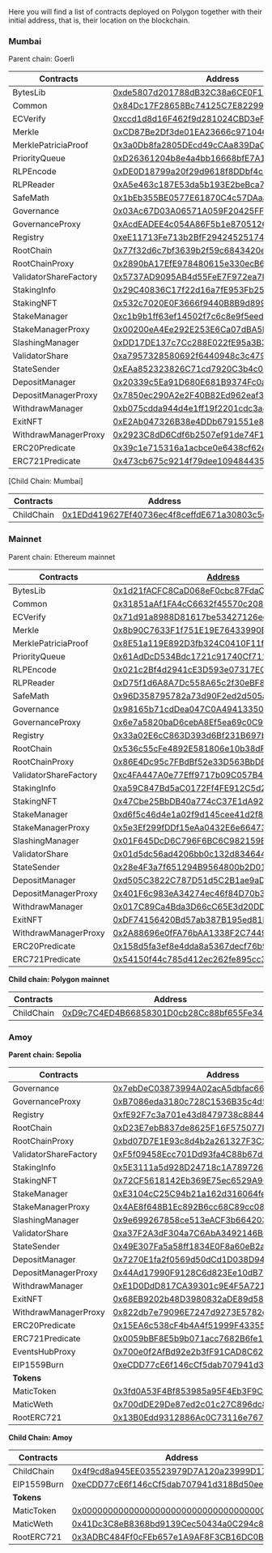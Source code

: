 Here you will find a list of contracts deployed on Polygon together with their initial address, that is, their location on the blockchain. 

### Mumbai

Parent chain: Goerli

| Contracts             | Address                                                                                                                      |
|-----------------------|------------------------------------------------------------------------------------------------------------------------------|
| BytesLib              | [0xde5807d201788dB32C38a6CE0F11d31b1aeB822a](https://goerli.etherscan.io/address/0xde5807d201788dB32C38a6CE0F11d31b1aeB822a) |
| Common                | [0x84Dc17F28658Bc74125C7E82299992429ED34c12](https://goerli.etherscan.io/address/0x84Dc17F28658Bc74125C7E82299992429ED34c12) |
| ECVerify              | [0xccd1d8d16F462f9d281024CBD3eF52BADB10131C](https://goerli.etherscan.io/address/0xccd1d8d16F462f9d281024CBD3eF52BADB10131C) |
| Merkle                | [0xCD87Be2Df3de01EA23666c97104613ec252300E8](https://goerli.etherscan.io/address/0xCD87Be2Df3de01EA23666c97104613ec252300E8) |
| MerklePatriciaProof   | [0x3a0Db8fa2805DEcd49cCAa839DaC15455498EDE2](https://goerli.etherscan.io/address/0x3a0Db8fa2805DEcd49cCAa839DaC15455498EDE2) |
| PriorityQueue         | [0xD26361204b8e4a4bb16668bfE7A1b9106AD17140](https://goerli.etherscan.io/address/0xD26361204b8e4a4bb16668bfE7A1b9106AD17140) |
| RLPEncode             | [0xDE0D18799a20f29d9618f8DDbf4c2b029FAdc491](https://goerli.etherscan.io/address/0xDE0D18799a20f29d9618f8DDbf4c2b029FAdc491) |
| RLPReader             | [0xA5e463c187E53da5b193E2beBca702e9fEeA3738](https://goerli.etherscan.io/address/0xA5e463c187E53da5b193E2beBca702e9fEeA3738) |
| SafeMath              | [0x1bEb355BE0577E61870C4c57DAaa6e2129dd0604](https://goerli.etherscan.io/address/0x1bEb355BE0577E61870C4c57DAaa6e2129dd0604) |
| Governance            | [0x03Ac67D03A06571A059F20425FFD1BEa300d98C2](https://goerli.etherscan.io/address/0x03Ac67D03A06571A059F20425FFD1BEa300d98C2) |
| GovernanceProxy       | [0xAcdEADEE4c054A86F5b1e8705126b30Ec999899B](https://goerli.etherscan.io/address/0xAcdEADEE4c054A86F5b1e8705126b30Ec999899B) |
| Registry              | [0xeE11713Fe713b2BfF2942452517483654078154D](https://goerli.etherscan.io/address/0xeE11713Fe713b2BfF2942452517483654078154D) |
| RootChain             | [0x77f32d6c7bf3639b2f59c6843420e80e9e3a86af](https://goerli.etherscan.io/address/0x77f32d6c7bf3639b2f59c6843420e80e9e3a86af) |
| RootChainProxy        | [0x2890bA17EfE978480615e330ecB65333b880928e](https://goerli.etherscan.io/address/0x2890bA17EfE978480615e330ecB65333b880928e) |
| ValidatorShareFactory | [0x5737AD9095AB4d55FeE7F972ea7F86734695E3c1](https://goerli.etherscan.io/address/0x5737AD9095AB4d55FeE7F972ea7F86734695E3c1) |
| StakingInfo           | [0x29C40836C17f22d16a7fE953Fb25DA670C96d69E](https://goerli.etherscan.io/address/0x29C40836C17f22d16a7fE953Fb25DA670C96d69E) |
| StakingNFT            | [0x532c7020E0F3666f9440B8B9d899A9763BCc5dB7](https://goerli.etherscan.io/address/0x532c7020E0F3666f9440B8B9d899A9763BCc5dB7) |
| StakeManager          | [0xc1b9b1ff63ef14502f7c6c8e9f5eed47654695ae](https://goerli.etherscan.io/address/0xc1b9b1ff63ef14502f7c6c8e9f5eed47654695ae) |
| StakeManagerProxy     | [0x00200eA4Ee292E253E6Ca07dBA5EdC07c8Aa37A3](https://goerli.etherscan.io/address/0x00200eA4Ee292E253E6Ca07dBA5EdC07c8Aa37A3) |
| SlashingManager       | [0xDD17DE137c7Cc288E022fE95a3B398C94BDd5b83](https://goerli.etherscan.io/address/0xDD17DE137c7Cc288E022fE95a3B398C94BDd5b83) |
| ValidatorShare        | [0xa7957328580692f6440948c3c479a9cde17de206](https://goerli.etherscan.io/address/0xa7957328580692f6440948c3c479a9cde17de206) |
| StateSender           | [0xEAa852323826C71cd7920C3b4c007184234c3945](https://goerli.etherscan.io/address/0xEAa852323826C71cd7920C3b4c007184234c3945) |
| DepositManager        | [0x20339c5Ea91D680E681B9374Fc0a558D5b96a026](https://goerli.etherscan.io/address/0x20339c5Ea91D680E681B9374Fc0a558D5b96a026) |
| DepositManagerProxy   | [0x7850ec290A2e2F40B82Ed962eaf30591bb5f5C96](https://goerli.etherscan.io/address/0x7850ec290A2e2F40B82Ed962eaf30591bb5f5C96) |
| WithdrawManager       | [0xb075cdda944d4e1ff19f2201cdc3a440a11d4710](https://goerli.etherscan.io/address/0xb075cdda944d4e1ff19f2201cdc3a440a11d4710) |
| ExitNFT               | [0xE2Ab047326B38e4DDb6791551e8d593D30E02724](https://goerli.etherscan.io/address/0xE2Ab047326B38e4DDb6791551e8d593D30E02724) |
| WithdrawManagerProxy  | [0x2923C8dD6Cdf6b2507ef91de74F1d5E0F11Eac53](https://goerli.etherscan.io/address/0x2923C8dD6Cdf6b2507ef91de74F1d5E0F11Eac53) |
| ERC20Predicate        | [0x39c1e715316a1acbce0e6438cf62edf83c111975](https://goerli.etherscan.io/address/0x39c1e715316a1acbce0e6438cf62edf83c111975) |
| ERC721Predicate       | [0x473cb675c9214f79dee10948443509c441a678e7](https://goerli.etherscan.io/address/0x473cb675c9214f79dee10948443509c441a678e7) |

[Child Chain: Mumbai]

| Contracts             | Address                                    |
|-----------------------|--------------------------------------------|
| ChildChain            | [0x1EDd419627Ef40736ec4f8ceffdE671a30803c5e](https://mumbai.polygonscan.com/address/0x1EDd419627Ef40736ec4f8ceffdE671a30803c5e/) |

### Mainnet

Parent chain: Ethereum mainnet

| Contracts             | [Address](https://etherscan.io/address/Address)                                                                       |
|-----------------------|-----------------------------------------------------------------------------------------------------------------------|
| BytesLib              | [0x1d21fACFC8CaD068eF0cbc87FdaCdFb20D7e2417](https://etherscan.io/address/0x1d21fACFC8CaD068eF0cbc87FdaCdFb20D7e2417) |
| Common                | [0x31851aAf1FA4cC6632f45570c2086aDcF8B7BD75](https://etherscan.io/address/0x31851aAf1FA4cC6632f45570c2086aDcF8B7BD75) |
| ECVerify              | [0x71d91a8988D81617be53427126ee62471321b7DF](https://etherscan.io/address/0x71d91a8988D81617be53427126ee62471321b7DF) |
| Merkle                | [0x8b90C7633F1f751E19E76433990B1663c625B258](https://etherscan.io/address/0x8b90C7633F1f751E19E76433990B1663c625B258) |
| MerklePatriciaProof   | [0x8E51a119E892D3fb324C0410F11f39F61dec9DC8](https://etherscan.io/address/0x8E51a119E892D3fb324C0410F11f39F61dec9DC8) |
| PriorityQueue         | [0x61AdDcD534Bdc1721c91740Cf711dBEcE936053e](https://etherscan.io/address/0x61AdDcD534Bdc1721c91740Cf711dBEcE936053e) |
| RLPEncode             | [0x021c2Bf4d2941cE3D593e07317EC355937bae495](https://etherscan.io/address/0x021c2Bf4d2941cE3D593e07317EC355937bae495) |
| RLPReader             | [0xD75f1d6A8A7Dc558A65c2f30eBF876DdbeE035a2](https://etherscan.io/address/0xD75f1d6A8A7Dc558A65c2f30eBF876DdbeE035a2) |
| SafeMath              | [0x96D358795782a73d90F2ed2d505aB235D197ca05](https://etherscan.io/address/0x96D358795782a73d90F2ed2d505aB235D197ca05) |
| Governance            | [0x98165b71cdDea047C0A49413350C40571195fd07](https://etherscan.io/address/0x98165b71cdDea047C0A49413350C40571195fd07) |
| GovernanceProxy       | [0x6e7a5820baD6cebA8Ef5ea69c0C92EbbDAc9CE48](https://etherscan.io/address/0x6e7a5820baD6cebA8Ef5ea69c0C92EbbDAc9CE48) |
| Registry              | [0x33a02E6cC863D393d6Bf231B697b82F6e499cA71](https://etherscan.io/address/0x33a02E6cC863D393d6Bf231B697b82F6e499cA71) |
| RootChain             | [0x536c55cFe4892E581806e10b38dFE8083551bd03](https://etherscan.io/address/0x536c55cFe4892E581806e10b38dFE8083551bd03) |
| RootChainProxy        | [0x86E4Dc95c7FBdBf52e33D563BbDB00823894C287](https://etherscan.io/address/0x86E4Dc95c7FBdBf52e33D563BbDB00823894C287) |
| ValidatorShareFactory | [0xc4FA447A0e77Eff9717b09C057B40570813bb642](https://etherscan.io/address/0xc4FA447A0e77Eff9717b09C057B40570813bb642) |
| StakingInfo           | [0xa59C847Bd5aC0172Ff4FE912C5d29E5A71A7512B](https://etherscan.io/address/0xa59C847Bd5aC0172Ff4FE912C5d29E5A71A7512B) |
| StakingNFT            | [0x47Cbe25BbDB40a774cC37E1dA92d10C2C7Ec897F](https://etherscan.io/address/0x47Cbe25BbDB40a774cC37E1dA92d10C2C7Ec897F) |
| StakeManager          | [0xd6f5c46d4e1a02f9d145cee41d2f8af30d8d2d76](https://etherscan.io/address/0xd6f5c46d4e1a02f9d145cee41d2f8af30d8d2d76) |
| StakeManagerProxy     | [0x5e3Ef299fDDf15eAa0432E6e66473ace8c13D908](https://etherscan.io/address/0x5e3Ef299fDDf15eAa0432E6e66473ace8c13D908) |
| SlashingManager       | [0x01F645DcD6C796F6BC6C982159B32fAaaebdC96A](https://etherscan.io/address/0x01F645DcD6C796F6BC6C982159B32fAaaebdC96A) |
| ValidatorShare        | [0x01d5dc56ad4206bb0c132d834644d57f51fed5ec](https://etherscan.io/address/0x01d5dc56ad4206bb0c132d834644d57f51fed5ec) |
| StateSender           | [0x28e4F3a7f651294B9564800b2D01f35189A5bFbE](https://etherscan.io/address/0x28e4F3a7f651294B9564800b2D01f35189A5bFbE) |
| DepositManager        | [0xd505C3822C787D51d5C2B1ae9aDB943B2304eB23](https://etherscan.io/address/0xd505C3822C787D51d5C2B1ae9aDB943B2304eB23) |
| DepositManagerProxy   | [0x401F6c983eA34274ec46f84D70b31C151321188b](https://etherscan.io/address/0x401F6c983eA34274ec46f84D70b31C151321188b) |
| WithdrawManager       | [0x017C89Ca4Bda3D66cC65E3d20DD95432258201Ca](https://etherscan.io/address/0x017C89Ca4Bda3D66cC65E3d20DD95432258201Ca) |
| ExitNFT               | [0xDF74156420Bd57ab387B195ed81EcA36F9fABAca](https://etherscan.io/address/0xDF74156420Bd57ab387B195ed81EcA36F9fABAca) |
| WithdrawManagerProxy  | [0x2A88696e0fFA76bAA1338F2C74497cC013495922](https://etherscan.io/address/0x2A88696e0fFA76bAA1338F2C74497cC013495922) |
| ERC20Predicate        | [0x158d5fa3ef8e4dda8a5367decf76b94e7effce95](https://etherscan.io/address/0x158d5fa3ef8e4dda8a5367decf76b94e7effce95) |
| ERC721Predicate       | [0x54150f44c785d412ec262fe895cc3b689c72f49b](https://etherscan.io/address/0x54150f44c785d412ec262fe895cc3b689c72f49b) |


**Child chain: Polygon mainnet**

| Contracts             | Address                                    |
|-----------------------|--------------------------------------------|
| ChildChain            | [0xD9c7C4ED4B66858301D0cb28Cc88bf655Fe34861](https://polygonscan.com/address/0xD9c7C4ED4B66858301D0cb28Cc88bf655Fe34861) |

### Amoy

**Parent chain: Sepolia**

| Contracts             | Address                                                                                                                      |
|-----------------------|------------------------------------------------------------------------------------------------------------------------------|
| Governance            | [0x7ebDeC03873994A02acA5dbfac665e5e39287D77](https://sepolia.etherscan.io/address/0x7ebDeC03873994A02acA5dbfac665e5e39287D77) |
| GovernanceProxy       | [0xB7086eda3180c728C1536B35c4d54F6A2B33D6aC](https://sepolia.etherscan.io/address/0xB7086eda3180c728C1536B35c4d54F6A2B33D6aC) |
| Registry              | [0xfE92F7c3a701e43d8479738c8844bCc555b9e5CD](https://sepolia.etherscan.io/address/0xfE92F7c3a701e43d8479738c8844bCc555b9e5CD) |
| RootChain             | [0xD23E7ebB837de8625F16F575077D176b9d6B9b39](https://sepolia.etherscan.io/address/0xD23E7ebB837de8625F16F575077D176b9d6B9b39) |
| RootChainProxy        | [0xbd07D7E1E93c8d4b2a261327F3C28a8EA7167209](https://sepolia.etherscan.io/address/0xbd07D7E1E93c8d4b2a261327F3C28a8EA7167209) |
| ValidatorShareFactory | [0xF5f09458Ecc701Dd93fa4C88b67d550289Ae6805](https://sepolia.etherscan.io/address/0xF5f09458Ecc701Dd93fa4C88b67d550289Ae6805) |
| StakingInfo           | [0x5E3111a5d928D24718c1A7897261D0B9087002ed](https://sepolia.etherscan.io/address/0x5E3111a5d928D24718c1A7897261D0B9087002ed) |
| StakingNFT            | [0x72CF5618142Eb369E75ec6529A907e9A6Fe99bB7](https://sepolia.etherscan.io/address/0x72CF5618142Eb369E75ec6529A907e9A6Fe99bB7) |
| StakeManager          | [0xE3104cC25C94b21a162d316064fe50fDDA0635aC](https://sepolia.etherscan.io/address/0xE3104cC25C94b21a162d316064fe50fDDA0635aC) |
| StakeManagerProxy     | [0x4AE8f648B1Ec892B6cc68C89cc088583964d08bE](https://sepolia.etherscan.io/address/0x4AE8f648B1Ec892B6cc68C89cc088583964d08bE) |
| SlashingManager       | [0x9e699267858ce513eACF3b66420334785f9c8E4c](https://sepolia.etherscan.io/address/0x9e699267858ce513eACF3b66420334785f9c8E4c) |
| ValidatorShare        | [0xa37F2A3dF304a7C6AbA3492146Bc8B89170bEAb1](https://sepolia.etherscan.io/address/0xa37F2A3dF304a7C6AbA3492146Bc8B89170bEAb1) |
| StateSender           | [0x49E307Fa5a58ff1834E0F8a60eB2a9609E6A5F50](https://sepolia.etherscan.io/address/0x49E307Fa5a58ff1834E0F8a60eB2a9609E6A5F50) |
| DepositManager        | [0x7270E1fa2f0569d50dCd1D038D940135bDE6167F](https://sepolia.etherscan.io/address/0x7270E1fa2f0569d50dCd1D038D940135bDE6167F) |
| DepositManagerProxy   | [0x44Ad17990F9128C6d823Ee10dB7F0A5d40a731A4](https://sepolia.etherscan.io/address/0x44Ad17990F9128C6d823Ee10dB7F0A5d40a731A4) |
| WithdrawManager       | [0xE1D0DdD817CA39301c9E4F5A7218BbDAf59D248D](https://sepolia.etherscan.io/address/0xE1D0DdD817CA39301c9E4F5A7218BbDAf59D248D) |
| ExitNFT               | [0x68EB9202b48D3980832aDE89d580bA883b313B40](https://sepolia.etherscan.io/address/0x68EB9202b48D3980832aDE89d580bA883b313B40) |
| WithdrawManagerProxy  | [0x822db7e79096E7247d9273E5782ecAec464Eb96C](https://sepolia.etherscan.io/address/0x822db7e79096E7247d9273E5782ecAec464Eb96C) |
| ERC20Predicate        | [0x15EA6c538cF4b4A4f51999F433557285D5639820](https://sepolia.etherscan.io/address/0x15EA6c538cF4b4A4f51999F433557285D5639820) |
| ERC721Predicate       | [0x0059bBF8E5b9b071acc7682B6fe198c32AAA2A97](https://sepolia.etherscan.io/address/0x0059bBF8E5b9b071acc7682B6fe198c32AAA2A97) |
| EventsHubProxy        | [0x700e0f2AfBd92e2b3fF91CAD8C62A564690ddf39](https://sepolia.etherscan.io/address/0x700e0f2AfBd92e2b3fF91CAD8C62A564690ddf39) |
| EIP1559Burn           | [0xeCDD77cE6f146cCf5dab707941d318Bd50eeD2C9](https://sepolia.etherscan.io/address/0xeCDD77cE6f146cCf5dab707941d318Bd50eeD2C9) |
| **Tokens**            | |
| MaticToken            | [0x3fd0A53F4Bf853985a95F4Eb3F9C9FDE1F8e2b53](https://sepolia.etherscan.io/address/0x3fd0A53F4Bf853985a95F4Eb3F9C9FDE1F8e2b53) |
| MaticWeth             | [0x700dDE29De87ed2c01c27C896dc8Badb4f671302](https://sepolia.etherscan.io/address/0x700dDE29De87ed2c01c27C896dc8Badb4f671302) |
| RootERC721            | [0x13B0Edd9312886Ac0C73116e767208bEd1199679](https://sepolia.etherscan.io/address/0x13B0Edd9312886Ac0C73116e767208bEd1199679) |


**Child Chain: Amoy**

| Contracts             | Address                                    |
|-----------------------|--------------------------------------------|
| ChildChain            | [0x4f9cd8a945EE035523979D7A120a23999D17D8C0](https://amoy.polygonscan.com/address/0x4f9cd8a945EE035523979D7A120a23999D17D8C0/) |
| EIP1559Burn           | [0xeCDD77cE6f146cCf5dab707941d318Bd50eeD2C9](https://amoy.polygonscan.com/address/0xeCDD77cE6f146cCf5dab707941d318Bd50eeD2C9/) |
| **Tokens**            | |
| MaticToken            | [0x0000000000000000000000000000000000001010](https://amoy.polygonscan.com/address/0x0000000000000000000000000000000000001010/) |
| MaticWeth             | [0x41Dc3C8eB8368bd9139Cec50434a0C294c8c1102](https://amoy.polygonscan.com/address/0x41Dc3C8eB8368bd9139Cec50434a0C294c8c1102/) |
| RootERC721            | [0x3ADBC484Ff0cFEb657e1A9AF8F3CB16DC0B53e7e](https://amoy.polygonscan.com/address/0x3ADBC484Ff0cFEb657e1A9AF8F3CB16DC0B53e7e/) |

</TabItem>
</Tabs>
